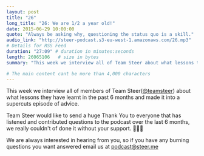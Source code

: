 ```yaml
---
layout: post
title: "26"
long_title: "26: We are 1/2 a year old!"
date: 2015-06-29 10:00:00
quote: "Always be asking why, questioning the status quo is a skill."
audio_link: "http://steer-podcast.s3-eu-west-1.amazonaws.com/26.mp3"
# Details for RSS Feed
duration: "27:09" # duration in minutes:seconds
length: 26065106   # size in bytes
summary: "This week we interview all of Team Steer about what lessons they have learnt in the past 6 months, ranging from lifestyle advice to knowing it's not naked JavaScript."

# The main content cant be more than 4,000 characters
---
```


This week we interview all of members of Team Steer([@teamsteer](http://twitter.com/teamsteer)) about what lessons they have learnt in the past 6 months and made it into a supercuts episode of advice.

Team Steer would like to send a huge Thank You to everyone that has listened and contributed questions to the podcast over the last 6 months, we really couldn't of done it without your support. 🙌🎉💖

We are always interested in hearing from you, so if you have any burning questions you want answered email us at [podcast@steer.me](mailto:podcast@steer.me)
